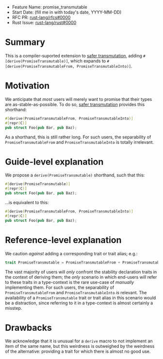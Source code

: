 - Feature Name: promise_transmutable
- Start Date: (fill me in with today's date, YYYY-MM-DD)
- RFC PR: [rust-lang/rfcs#0000](https://github.com/rust-lang/rfcs/pull/0000)
- Rust Issue: [rust-lang/rust#0000](https://github.com/rust-lang/rust/issues/0000)

[safer transmutation]: 0000-safe-transmute.md
[zerocopy]: https://crates.io/crates/zerocopy
[bytemuck]: https://crates.io/crates/bytemuck

# Summary
[summary]: #summary

This is a compiler-suported extension to [safer transmutation], adding `#[derive(PromiseTransmutable)]`, which expands to `#[derive(PromiseTransmutableFrom, PromiseTransmutableInto)]`.

# Motivation
[motivation]: #motivation

We anticipate that *most* users will merely want to promise that their types are as-stable-as-possible. To do so, [safer transmutation] provides this shorthand:
```rust
#[derive(PromiseTransmutableFrom, PromiseTransmutableInto)]
#[repr(C)]
pub struct Foo(pub Bar, pub Baz);
```
As a shorthand, this is still rather long. For such users, the separability of `PromiseTransmutableFrom` and `PromiseTransmutableInto` is totally irrelevant.

# Guide-level explanation
[guide-level-explanation]: #guide-level-explanation

We propose a `derive(PromiseTransmutable)` shorthand, such that this:
```rust
#[derive(PromiseTransmutable)]
#[repr(C)]
pub struct Foo(pub Bar, pub Baz);
```
...is equivalent to this:
```rust
#[derive(PromiseTransmutableFrom, PromiseTransmutableInto)]
#[repr(C)]
pub struct Foo(pub Bar, pub Baz);
```

# Reference-level explanation
[reference-level-explanation]: #reference-level-explanation

We caution *against* adding a corresponding trait or trait alias; e.g.:
```rust
trait PromiseTransmutable = PromiseTransmutableFrom + PromiseTransmutableInto;
```
The vast majority of users will *only* confront the stability declaration traits in the context of deriving them; the *only* scenario in which end-users will refer to these traits in a type-context is the rare use-case of *manually* implementing them. For such users, the separability of `PromiseTransmutableFrom` and `PromiseTransmutableInto` *is* relevant. The availability of a `PromiseTransmutable` trait or trait alias in this scenario would be a distraction, since referring to it in a type-context is almost certainly a misstep.

# Drawbacks
[drawbacks]: #drawbacks

We acknowledge that it is unusual for a `derive` macro to not implement an item of the same name, but this weirdness is outweighed by the weirdness of the alternative: providing a trait for which there is almost no good use. 
